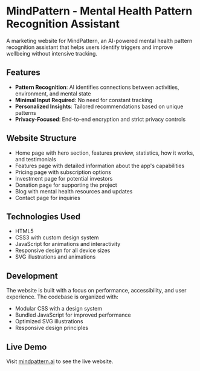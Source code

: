 # MindPattern - Mental Health Pattern Recognition Assistant

A marketing website for MindPattern, an AI-powered mental health pattern recognition assistant that helps users identify triggers and improve wellbeing without intensive tracking.

## Features

- **Pattern Recognition**: AI identifies connections between activities, environment, and mental state
- **Minimal Input Required**: No need for constant tracking
- **Personalized Insights**: Tailored recommendations based on unique patterns
- **Privacy-Focused**: End-to-end encryption and strict privacy controls

## Website Structure

- Home page with hero section, features preview, statistics, how it works, and testimonials
- Features page with detailed information about the app's capabilities
- Pricing page with subscription options
- Investment page for potential investors
- Donation page for supporting the project
- Blog with mental health resources and updates
- Contact page for inquiries

## Technologies Used

- HTML5
- CSS3 with custom design system
- JavaScript for animations and interactivity
- Responsive design for all device sizes
- SVG illustrations and animations

## Development

The website is built with a focus on performance, accessibility, and user experience. The codebase is organized with:

- Modular CSS with a design system
- Bundled JavaScript for improved performance
- Optimized SVG illustrations
- Responsive design principles

## Live Demo

Visit [mindpattern.ai](http://mindpattern.ai) to see the live website.
